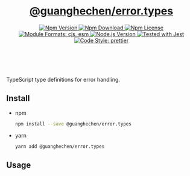 <header>
  <h1 align="center">
    <a href="https://github.com/guanghechen/sora/tree/@guanghechen/error.types@1.0.6/packages/error.types#readme">@guanghechen/error.types</a>
  </h1>
  <div align="center">
    <a href="https://www.npmjs.com/package/@guanghechen/error.types">
      <img
        alt="Npm Version"
        src="https://img.shields.io/npm/v/@guanghechen/error.types.svg"
      />
    </a>
    <a href="https://www.npmjs.com/package/@guanghechen/error.types">
      <img
        alt="Npm Download"
        src="https://img.shields.io/npm/dm/@guanghechen/error.types.svg"
      />
    </a>
    <a href="https://www.npmjs.com/package/@guanghechen/error.types">
      <img
        alt="Npm License"
        src="https://img.shields.io/npm/l/@guanghechen/error.types.svg"
      />
    </a>
    <a href="#install">
      <img
        alt="Module Formats: cjs, esm"
        src="https://img.shields.io/badge/module_formats-cjs%2C%20esm-green.svg"
      />
    </a>
    <a href="https://github.com/nodejs/node">
      <img
        alt="Node.js Version"
        src="https://img.shields.io/node/v/@guanghechen/error.types"
      />
    </a>
    <a href="https://github.com/facebook/jest">
      <img
        alt="Tested with Jest"
        src="https://img.shields.io/badge/tested_with-jest-9c465e.svg"
      />
    </a>
    <a href="https://github.com/prettier/prettier">
      <img
        alt="Code Style: prettier"
        src="https://img.shields.io/badge/code_style-prettier-ff69b4.svg?style=flat-square"
      />
    </a>
  </div>
</header>
<br/>

TypeScript type definitions for error handling.

## Install

- npm

  ```bash
  npm install --save @guanghechen/error.types
  ```

- yarn

  ```bash
  yarn add @guanghechen/error.types
  ```

## Usage

[homepage]:
  https://github.com/guanghechen/sora/tree/@guanghechen/error.types@1.0.6/packages/error.types#readme